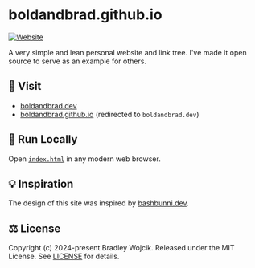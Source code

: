 # boldandbrad.github.io

[![Website](https://img.shields.io/website?url=https%3A%2F%2Fboldandbrad.dev&label=status)](https://boldandbrad.dev)

A very simple and lean personal website and link tree. I've made it open source
to serve as an example for others.

## 🧳 Visit

- [boldandbrad.dev](https://boldandbrad.dev)
- [boldandbrad.github.io](https://boldandbrad.github.io) (redirected to
  `boldandbrad.dev`)

## 🏃 Run Locally

Open [`index.html`](index.html) in any modern web browser.

## 💡 Inspiration

The design of this site was inspired by [bashbunni.dev](https://bashbunni.dev).

## ⚖️ License

Copyright (c) 2024-present Bradley Wojcik. Released under the MIT License.
See [LICENSE](LICENSE) for details.
